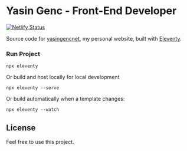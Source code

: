 # Yasin Genc - Front-End Developer

[![Netlify Status](https://api.netlify.com/api/v1/badges/60a90172-9209-47fb-8829-a6824909a2fe/deploy-status)](https://app.netlify.com/sites/walking-suitcase/deploys)

Source code for [yasingencnet](https://yasingenc.net), my personal website, built with [Eleventy](https://www.11ty.io).

### Run Project

```
npx eleventy
```

Or build and host locally for local development
```
npx eleventy --serve
```

Or build automatically when a template changes:
```
npx eleventy --watch
```

## License

Feel free to use this project.
